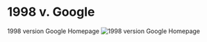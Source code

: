 # 1998 v. Google
1998 version Google Homepage
![1998 version Google Homepage](https://user-images.githubusercontent.com/113183535/211143576-265b7dd6-10bd-4d9d-91f7-7d29c87a163a.png)
